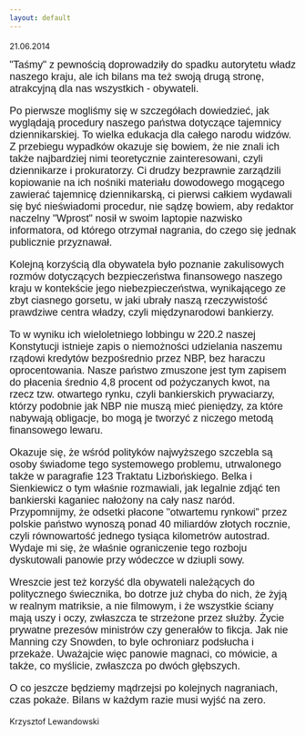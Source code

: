 ```yaml
---
layout: default
---
```

<!--213--><p style="margin: 0px 0px 18px; font-size: 18px; font-family: Helvetica;">
21.06.2014<br><p style="margin: 0px 0px 18px; font-size: 18px; font-family: Helvetica;">"Taśmy" z pewnością doprowadziły do spadku autorytetu władz naszego kraju, ale ich bilans ma też swoją drugą stronę, atrakcyjną dla nas wszystkich - obywateli.</p>
<p style="margin: 0px 0px 18px; font-size: 18px; font-family: Helvetica;">Po pierwsze mogliśmy się w szczegółach dowiedzieć, jak wyglądają procedury naszego państwa dotyczące tajemnicy dziennikarskiej. To wielka edukacja dla całego narodu widzów. Z przebiegu wypadków okazuje się bowiem, że nie znali ich także najbardziej nimi teoretycznie zainteresowani, czyli dziennikarze i prokuratorzy. Ci drudzy bezprawnie zarządzili kopiowanie na ich nośniki materiału dowodowego mogącego zawierać tajemnicę dziennikarską, ci pierwsi całkiem wydawali się być nieświadomi procedur, nie sądzę bowiem, aby redaktor naczelny "Wprost" nosił w swoim laptopie nazwisko informatora, od którego otrzymał nagrania, do czego się jednak publicznie przyznawał.</p>
<p style="margin: 0px 0px 18px; font-size: 18px; font-family: Helvetica;">Kolejną korzyścią dla obywatela było poznanie zakulisowych rozmów dotyczących bezpieczeństwa finansowego naszego kraju w kontekście jego niebezpieczeństwa, wynikającego ze zbyt ciasnego gorsetu, w jaki ubrały naszą rzeczywistość prawdziwe centra władzy, czyli międzynarodowi bankierzy.</p>
<p style="margin: 0px 0px 18px; font-size: 18px; font-family: Helvetica;">To w wyniku ich wieloletniego lobbingu w 220.2 naszej Konstytucji istnieje zapis o niemożności udzielania naszemu rządowi kredytów bezpośrednio przez NBP, bez haraczu oprocentowania. Nasze państwo zmuszone jest tym zapisem do płacenia średnio 4,8 procent od pożyczanych kwot, na rzecz tzw. otwartego rynku, czyli bankierskich prywaciarzy, którzy podobnie jak NBP nie muszą mieć pieniędzy, za które nabywają obligacje, bo mogą je tworzyć z niczego metodą finansowego lewaru.</p>
<p style="margin: 0px 0px 18px; font-size: 18px; font-family: Helvetica;">Okazuje się, że wśród polityków najwyższego szczebla są osoby świadome tego systemowego problemu, utrwalonego także w paragrafie 123 Traktatu Lizbońskiego. Belka i Sienkiewicz o tym właśnie rozmawiali, jak legalnie zdjąć ten bankierski kaganiec nałożony na cały nasz naród. Przypomnijmy, że odsetki płacone "otwartemu rynkowi" przez polskie państwo wynoszą ponad 40 miliardów złotych rocznie, czyli równowartość jednego tysiąca kilometrów autostrad. Wydaje mi się, że właśnie ograniczenie tego rozboju dyskutowali panowie przy wódeczce w dziupli sowy.</p>
<p style="margin: 0px 0px 18px; font-size: 18px; font-family: Helvetica;">Wreszcie jest też korzyść dla obywateli należących do politycznego świecznika, bo dotrze już chyba do nich, że żyją w realnym matriksie, a nie filmowym, i że wszystkie ściany mają uszy i oczy, zwłaszcza te strzeżone przez służby. Życie prywatne prezesów ministrów czy generałów to fikcja. Jak nie Manning czy Snowden, to byle ochroniarz podsłucha i przekaże. Uważajcie więc panowie magnaci, co mówicie, a także, co myślicie, zwłaszcza po dwóch głębszych.</p>
<p style="margin: 0px 0px 18px; font-size: 18px; font-family: Helvetica;">O co jeszcze będziemy mądrzejsi po kolejnych nagraniach, czas pokaże. Bilans w każdym razie musi wyjść na zero.</p>Krzysztof Lewandowski</p>